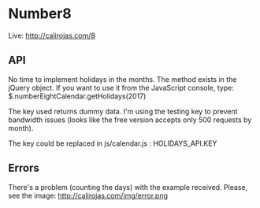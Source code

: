 # Number8
Live: http://calirojas.com/8

## API
No time to implement holidays in the months. The method exists in the jQuery object.
If you want to use it from the JavaScript console, type: $.numberEightCalendar.getHolidays(2017)

The key used returns dummy data. I'm using the testing key to prevent bandwidth issues (looks like
the free version accepts only 500 requests by month).

The key could be replaced in js/calendar.js : HOLIDAYS_API.KEY

## Errors
There's a problem (counting the days) with the example received. Please, see the image:
http://calirojas.com/img/error.png
